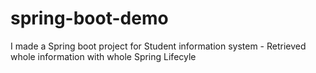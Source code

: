 # spring-boot-demo
I made a Spring boot project for Student information system - Retrieved whole information with whole Spring Lifecyle
